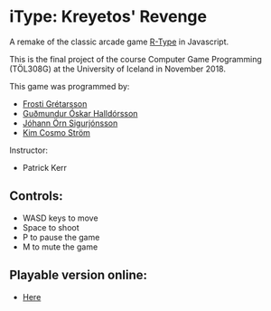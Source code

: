 # iType: Kreyetos' Revenge
A remake of the classic arcade game [R-Type](https://en.wikipedia.org/wiki/R-Type) in Javascript.

This is the final project of the course Computer Game Programming (TÖL308G) at the University of Iceland in November 2018.

This game was programmed by:
* [Frosti Grétarsson](https://github.com/frg17)
* [Guðmundur Óskar Halldórsson](https://github.com/goh12)
* [Jóhann Örn Sigurjónsson](https://github.com/JohannOrn)
* [Kim Cosmo Ström](https://github.com/goidelify)

Instructor:
* Patrick Kerr


## Controls:
* WASD keys to move
* Space to shoot
* P to pause the game
* M to mute the game 

## Playable version online:
* [Here](https://notendur.hi.is/goh12/computer-game-programming/R-Type/final/)